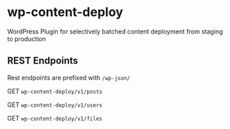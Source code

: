# wp-content-deploy
WordPress Plugin for selectively batched content deployment from staging to production

## REST Endpoints
Rest endpoints are prefixed with ```/wp-json/```

GET
```wp-content-deploy/v1/posts```

GET
```wp-content-deploy/v1/users``` 

GET
```wp-content-deploy/v1/files```
